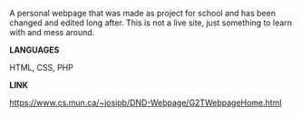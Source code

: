A personal webpage that was made as project for school and has been changed and edited long after. This is not a live site, just something to learn with and mess around.

**LANGUAGES**

HTML, CSS, PHP

**LINK**

https://www.cs.mun.ca/~josipb/DND-Webpage/G2TWebpageHome.html
